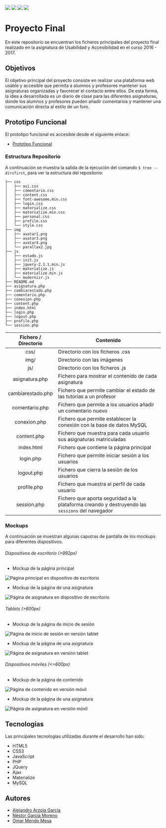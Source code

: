 ![](https://img.shields.io/badge/AA%WCAG%2.0-89%25-brightgreen.svg)
![](https://img.shields.io/badge/PHP-5.5.9-blue.svg)
![](https://img.shields.io/badge/MySQL-14.14-lightgrey.svg)
![](https://img.shields.io/badge/contributors-3-orange.svg)

# Proyecto Final

En este repositorio se encuentran los ficheros principales del proyecto final realizado en la asignatura de Usabilidad y Accesibilidad en el curso 2016 - 2017.

## Objetivos

El objetivo principal del proyecto consiste en realizar una plataforma web usable y accesible que permita a alumnos y profesores mantener sus asignaturas organizadas y favorecer el contacto entre ellos. De esta forma, la idea a desarrollada es un diario de clase para las diferentes asignaturas, donde los alumnos y profesores pueden añadir comentarios y mantener una comunicación directa al estilo de un foro.

## Prototipo Funcional

El prototipo funcional es accesible desde el siguiente enlace: 
* [Prototipo Funcional](http://banot.etsii.ull.es/alu4606/proyectoUYA/index.html)

### Estructura Repositorio

A continuación se muestra la salida de la ejecución del comando `$ tree --dirsfirst`, para ver la estructura del repositorio:

```
├── css
│   ├── asi.css
│   ├── comentario.css
│   ├── content.css
│   ├── font-awesome.min.css
│   ├── login.css
│   ├── materialize.css
│   ├── materialize.min.css
│   ├── personal.css
│   ├── profile.css
│   └── style.css
├── img
│   ├── avatar1.png
│   ├── avatar3.png
│   ├── avatar4.png
│   └── parallax2.jpg
├── js
│   ├── estado.js
│   ├── init.js
│   ├── jquery-2.1.1.min.js
│   ├── materialize.js
│   ├── materialize.min.js
│   └── modernizr.js
├── README.md
├── asignatura.php
├── cambiarestado.php
├── comentario.php
├── conexion.php
├── content.php
├── index.html
├── login.php
├── logout.php
├── profile.php
└── session.php
```

| Fichero / Directorio | Contenido                           |
|:--------------------:|-------------------------------------|
| css/                 | Directorio con los ficheros .css |
| img/                 | Directorio con las imágenes |
| js/                  | Directorio con los ficheros .js |
| asignatura.php       | Fichero para mostrar el contenido de cada asignatura |
| cambiarestado.php    | Fichero que permite cambiar el estado de las tutorias a un profesor | 
| comentario.php       | Fichero que permite a los usuarios añadir un comentario nuevo | 
| conexion.php         | Fichero que permite establecer la conexión con la base de datos MySQL | 
| content.php          | Fichero que muestra para cada usuario sus asignaturas matriculadas | 
| index.html           | Fichero que contiene la página principal | 
| login.php            | Fichero que permite iniciar sesión a los usuarios | 
| logout.php           | Fichero que cierra la sesión de los usuarios | 
| profile.php          | Fichero que muestra el perfil de cada usuario | 
| session.php          | Fichero que aporta seguridad a la plataforma creando y destruyendo las `sessions` del navegador |  

### Mockups

A continuación se muestran algunas caputras de pantalla de los mockups para diferentes dispositivos.

###### Dispositivos de escritorio (>992px)

* Mockup de la página principal

![Página principal en dispositivo de escritorio](./images/inicial-escritorio.png)

* Mockup de la página de una asignatura

![Página de asignatura en dispositivo de escritorio](./images/asi-escritorio.png)

###### Tablets (>600px)

* Mockup de la página de inicio de sesión

![Página de inicio de sesión en versión tablet](./images/login-tablet.png)

* Mockup de la página de una asignatura

![Página de asignatura en versión tablet](./images/asi-tablet.png)

###### Dispositivos móviles (<=600px)

* Mockup de la página de contenido

![Página de contenido en versión móvil](./images/content-movil.png)

* Mockup de la página de una asignatura

![Página de asignatura en versión móvil](./images/asi-movil.png) 

## Tecnologías

Las principales tecnologías utilizadas durante el desarrollo han sido:
* HTML5
* CSS3
* JavaScript
* PHP
* JQuery
* Ajax
* Materialize
* MySQL

## Autores

* [Alejandro Arzola García](https://aleag.github.io/)
* [Néstor García Moreno](https://nestor-gm.github.io/)
* [Omar Mendo Mesa](https://ozzrocker95.github.io/)

